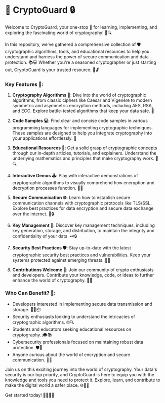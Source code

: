 # 🔐 CryptoGuard 🔒
Welcome to CryptoGuard, your one-stop 🏰 for learning, implementing, and exploring the fascinating world of cryptography! 🧐🔍

In this repository, we've gathered a comprehensive collection of 🛡️ cryptographic algorithms, tools, and educational resources to help you understand and harness the power of secure communication and data protection. 📚💻 Whether you're a seasoned cryptographer or just starting out, CryptoGuard is your trusted resource. 💪🔓

### Key Features 🌟:

1. **Cryptography Algorithms 📜**: Dive into the world of cryptographic algorithms, from classic ciphers like Caesar and Vigenère to modern symmetric and asymmetric encryption methods, including AES, RSA, and ECC. Explore battle-tested algorithms that keep your data safe. 🚀

2. **Code Samples 💻**: Find clear and concise code samples in various programming languages for implementing cryptographic techniques. These samples are designed to help you integrate cryptography into your applications effortlessly. 🚧

3. **Educational Resources 🧠**: Get a solid grasp of cryptographic concepts through our in-depth articles, tutorials, and explainers. Understand the underlying mathematics and principles that make cryptography work. 📖🔍

4. **Interactive Demos 🕹️**: Play with interactive demonstrations of cryptographic algorithms to visually comprehend how encryption and decryption processes function. 🤖🔑

5. **Secure Communication 🌐**: Learn how to establish secure communication channels with cryptographic protocols like TLS/SSL. Explore best practices for data encryption and secure data exchange over the internet. 📡🔒

6. **Key Management 🔑**: Discover key management techniques, including key generation, storage, and distribution, to maintain the integrity and confidentiality of your data. 🗝️🔒

7. **Security Best Practices 🛡️**: Stay up-to-date with the latest cryptographic security best practices and vulnerabilities. Keep your systems protected against emerging threats. 🚨🔐

8. **Contributions Welcome 🤝**: Join our community of crypto enthusiasts and developers. Contribute your knowledge, code, or ideas to further enhance the world of cryptography. 🚀💼

### Who Can Benefit? 🎯:

- Developers interested in implementing secure data transmission and storage. 👨‍💻📦
- Security enthusiasts looking to understand the intricacies of cryptographic algorithms. 🤓🔍
- Students and educators seeking educational resources on cryptography. 🎓📚
- Cybersecurity professionals focused on maintaining robust data protection. 🛡️💼
- Anyone curious about the world of encryption and secure communication. 🤔🌐

Join us on this exciting journey into the world of cryptography. Your data's security is our top priority, and CryptoGuard is here to equip you with the knowledge and tools you need to protect it. Explore, learn, and contribute to make the digital world a safer place. 🌐🔐🚀

Get started today! 🚀🔐🔑🎉
